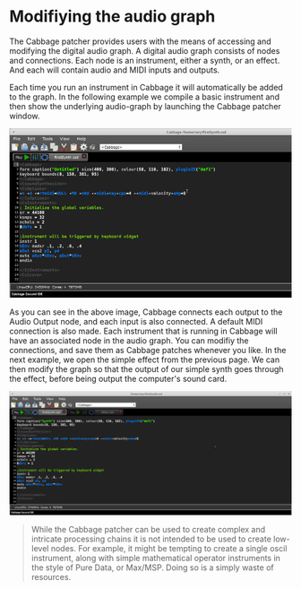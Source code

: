 # Modifiying the audio graph

The Cabbage patcher provides users with the means of accessing and modifying the digital audio graph. A digital audio graph consists of nodes and connections. Each node is an instrument, either a synth, or an effect. And each will contain audio and MIDI inputs and outputs.

Each time you run an instrument in Cabbage it will automatically be added to the graph. In the following example we compile a basic instrument and then show the underlying audio-graph by launching the Cabbage patcher window. 

![](images/synth_graph.gif)

As you can see in the above image, Cabbage connects each output to the Audio Output node, and each input is also connected. A default MIDI connection is also made. Each instrument that is running in Cabbage will have an associated node in the audio graph. You can modifiy the connections, and save them as Cabbage patches whenever you like. In the next example, we open the simple effect from the previous page. We can then modify the graph so that the output of our simple synth goes through the effect, before being output the computer's sound card. 

![](images/synth_effect_graph.gif)

> While the Cabbage patcher can be used to create complex and intricate processing chains it is not intended to be used to create low-level nodes. For example, it might be tempting to create a single oscil instrument, along with simple mathematical operator instruments in the style of Pure Data, or Max/MSP. Doing so is a simply waste of resources.    